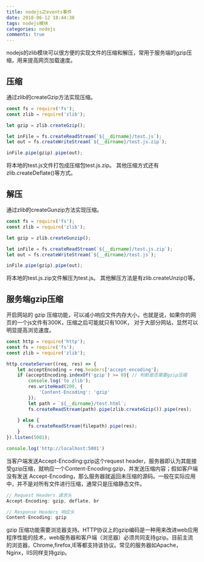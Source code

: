 ```yaml
---
title: nodejs之events事件
date: 2018-06-12 18:44:38
tags: nodejs模块
categories: nodejs
comments: true
---
```



nodejs的zlib模块可以很方便的实现文件的压缩和解压，常用于服务端的gzip压缩，用来提高网页加载速度。
<!-- more -->

## 压缩
通过zlib的createGzip方法实现压缩。
```js
const fs = require('fs');
const zlib = require('zlib');

let gzip = zlib.createGzip();

let inFile = fs.createReadStream(`${__dirname}/test.js`);
let out = fs.createWriteStream(`${__dirname}/test.js.zip`);

inFile.pipe(gzip).pipe(out);
```
将本地的test.js文件打包成压缩包test.js.zip。
其他压缩方式还有zlib.createDeflate()等方式。

## 解压
通过zlib的createGunzip方法实现压缩。
```js
const fs = require('fs');
const zlib = require('zlib');

let gzip = zlib.createGunzip();

let inFile = fs.createReadStream(`${__dirname}/test.js.zip`);
let out = fs.createWriteStream(`${__dirname}/test.js`);

inFile.pipe(gzip).pipe(out);
```
将本地的test.js.zip文件解压为test.js。
其他解压方法是有zlib.createUnzip()等。

## 服务端gzip压缩
开启网站的 gzip 压缩功能，可以减小响应文件内存大小，也就是说，如果你的网页的一个js文件有300K，压缩之后可能就只有100K， 对于大部分网站，显然可以明显提高浏览速度。

```js
const http = require('http'); 
const fs = require('fs');
const zlib = require('zlib');

http.createServer((req, res) => {
    let acceptEncoding = req.headers['accept-encoding'];
    if (acceptEncoding.indexOf('gzip') >= 0){ // 判断是否需要gzip压缩
        console.log('to zlib');
        res.writeHead(200, {
            'Content-Encoding': 'gzip'
        });
        let path = `${__dirname}/test.html`;
        fs.createReadStream(path).pipe(zlib.createGzip()).pipe(res);
    
    } else {
        fs.createReadStream(filepath).pipe(res);
    }
}).listen(5001);

console.log('http://localhost:5001')
```

当客户端发送Accept-Encoding:gzip这个request header，服务器即认为其能接受gzip压缩，就响应一个Content-Encoding:gzip，并发送压缩内容；假如客户端没有发送 Accept-Encoding，那么服务器就返回未压缩的源码。一般在实际应用中，并不是对所有文件进行压缩，通常只是压缩静态文件。 
```js
// Request Headers 请求头
Accept-Encoding: gzip, deflate, br

// Response Headers 响应头
Content-Encoding: gzip

```

gzip 压缩功能需要浏览器支持。HTTP协议上的gzip编码是一种用来改进web应用程序性能的技术，web服务器和客户端（浏览器）必须共同支持gzip。目前主流的浏览器，Chrome,firefox,IE等都支持该协议。常见的服务器如Apache，Nginx，IIS同样支持gzip。
